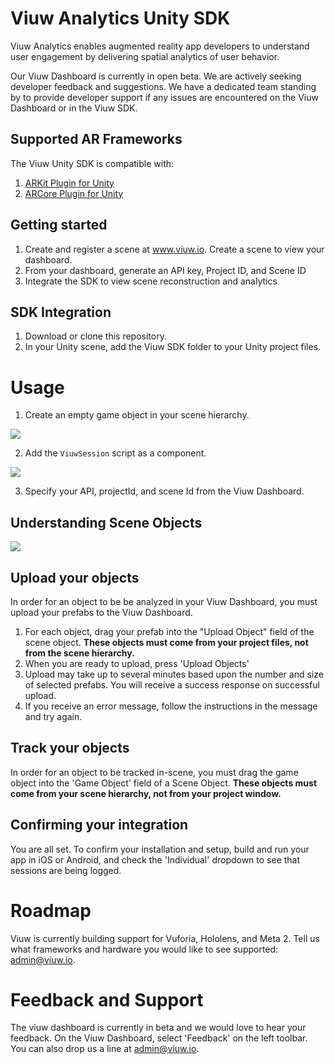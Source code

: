 # Viuw Analytics Unity SDK

Viuw Analytics enables augmented reality app developers to understand user engagement by delivering spatial analytics of user behavior.

Our Viuw Dashboard is currently in open beta. We are actively seeking developer feedback and suggestions. We have a dedicated team standing by to provide developer support if any issues are encountered on the Viuw Dashboard or in the Viuw SDK.

## Supported AR Frameworks
The Viuw Unity SDK is compatible with:
1. [ARKit Plugin for Unity](https://bitbucket.org/Unity-Technologies/unity-arkit-plugin/src)
2. [ARCore Plugin for Unity](https://github.com/google-ar/arcore-unity-sdk)

## Getting started
  1. Create and register a scene at www.viuw.io. Create a scene to view your dashboard.
  1. From your dashboard, generate an API key, Project ID, and Scene ID <SCREENSHOT>
  1. Integrate the SDK to view scene reconstruction and analytics

## SDK Integration
1. Download or clone this repository.
1. In your Unity scene, add the Viuw SDK folder to your Unity project files.

# Usage
1. Create an empty game object in your scene hierarchy.

![](https://s3.us-east-2.amazonaws.com/viuw-sdk/addEmptyGameObject.png)

2. Add the ```ViuwSession``` script as a component.

![](https://s3.us-east-2.amazonaws.com/viuw-sdk/addViuwManagerComponent)

3. Specify your API, projectId, and scene Id from the Viuw Dashboard.

## Understanding Scene Objects

![](https://s3.us-east-2.amazonaws.com/viuw-sdk/scene-object-diagram+(1).png)

## Upload your objects
In order for an object to be be analyzed in your Viuw Dashboard, you must upload your prefabs to the Viuw Dashboard.

1. For each object, drag your prefab into the "Upload Object" field of the scene object. **These objects must come from your project files, not from the scene hierarchy.**
1. When you are ready to upload, press 'Upload Objects'
1. Upload may take up to several minutes based upon the number and size of selected prefabs. You will receive a success response on successful upload. 
1. If you receive an error message, follow the instructions in the message and try again. <SCREENSHOT>

## Track your objects
In order for an object to be tracked in-scene, you must drag the game object into the 'Game Object' field of a Scene Object. **These objects must come from your scene hierarchy, not from your project window.**

## Confirming your integration 
You are all set. To confirm your installation and setup, build and run your app in iOS or Android, and check the 'Individual' dropdown to see that sessions are being logged.

# Roadmap
Viuw is currently building support for Vuforia, Hololens, and Meta 2. Tell us what frameworks and hardware you would like to see supported: admin@viuw.io.

# Feedback and Support
The viuw dashboard is currently in beta and we would love to hear your feedback. On the Viuw Dashboard, select 'Feedback' on the left toolbar. You can also drop us a line at admin@viuw.io.
